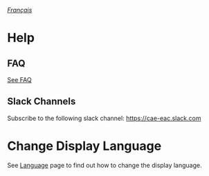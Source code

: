 _[Français](../../fr/Aide)_
# Help

## FAQ

[See FAQ](FAQ.md)

## Slack Channels
Subscribe to the following slack channel:
https://cae-eac.slack.com

# Change Display Language

See [Language](Language.md) page to find out how to change the display language.




